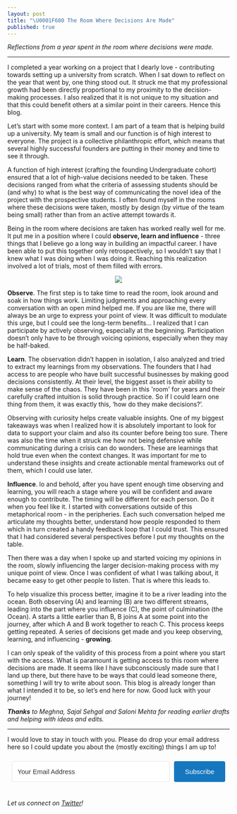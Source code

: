 ```yaml
---
layout: post
title: "\U0001F680 The Room Where Decisions Are Made"
published: true
---
```

_Reflections from a year spent in the room where decisions were made._

----

I completed a year working on a project that I dearly love - contributing towards setting up a university from scratch. When I sat down to reflect on the year that went by, one thing stood out. It struck me that my professional growth had been directly proportional to my proximity to the decision-making processes. I also realized that it is not unique to my situation and that this could benefit others at a similar point in their careers. Hence this blog. 

Let’s start with some more context. I am part of a team that is helping build up a university. My team is small and our function is of high interest to everyone. The project is a collective philanthropic effort, which means that several highly successful founders are putting in their money and time to see it through. 

A function of high interest (crafting the founding Undergraduate cohort) ensured that a lot of high-value decisions needed to be taken. These decisions ranged from what the criteria of assessing students should be (and why) to what is the best way of communicating the novel idea of the project with the prospective students. I often found myself in the rooms where these decisions were taken, mostly by design (by virtue of the team being small) rather than from an active attempt towards it. 

Being in the room where decisions are taken has worked really well for me. It put me in a position where I could **observe, learn and influence** - three things that I believe go a long way in building an impactful career. I have been able to put this together only retrospectively, so I wouldn’t say that I knew what I was doing when I was doing it. Reaching this realization involved a lot of trials, most of them filled with errors. 

<p align="center">
  <img class="img-responsive" src="https://i.ibb.co/tDRfTpw/Room-where-decisions-are-made.png">
</p>

**Observe**. The first step is to take time to read the room, look around and soak in how things work. Limiting judgments and approaching every conversation with an open mind helped me. If you are like me, there will always be an urge to express your point of view. It was difficult to modulate this urge, but I could see the long-term benefits... I realized that I can participate by actively observing, especially at the beginning. Participation doesn’t only have to be through voicing opinions, especially when they may be half-baked. 

**Learn**. The observation didn’t happen in isolation, I also analyzed and tried to extract my learnings from my observations. The founders that I had access to are people who have built successful businesses by making good decisions consistently. At their level, the biggest asset is their ability to make sense of the chaos. They have been in this 'room' for years and their carefully crafted intuition is solid through practice. So if I could learn one thing from them, it was exactly this, ‘how do they make decisions?’.

Observing with curiosity helps create valuable insights. One of my biggest takeaways was when I realized how it is absolutely important to look for data to support your claim and also its counter before being too sure. There was also the time when it struck me how not being defensive while communicating during a crisis can do wonders. These are learnings that hold true even when the context changes. It was important for me to understand these insights and create actionable mental frameworks out of them, which I could use later. 

**Influence**. lo and behold, after you have spent enough time observing and learning, you will reach a stage where you will be confident and aware enough to contribute. The timing will be different for each person. Do it when you feel like it. I started with conversations outside of this metaphorical room - in the peripheries. Each such conversation helped me articulate my thoughts better, understand how people responded to them which in turn created a handy feedback loop that I could trust. This ensured that I had considered several perspectives before I put my thoughts on the table. 

Then there was a day when I spoke up and started voicing my opinions in the room, slowly influencing the larger decision-making process with my unique point of view. Once I was confident of what I was talking about, it became easy to get other people to listen. That is where this leads to. 

To help visualize this process better, imagine it to be a river leading into the ocean. Both observing (A) and learning (B) are two different streams, leading into the part where you influence (C), the point of culmination (the Ocean). A starts a little earlier than B, B joins A at some point into the journey, after which A and B work together to reach C. This process keeps getting repeated. A series of decisions get made and you keep observing, learning, and influencing - **growing**. 

I can only speak of the validity of this process from a point where you start with the access. What is paramount is getting access to this room where decisions are made. It seems like I have subconsciously made sure that I land up there, but there have to be ways that could lead someone there, something I will try to write about soon. This blog is already longer than what I intended it to be, so let’s end here for now. Good luck with your journey! 

_**Thanks** to Meghna, Sajal Sehgal and Saloni Mehta for reading earlier drafts and helping with ideas and edits._

----

I would love to stay in touch with you. Please do drop your email address here so I could update you about the (mostly exciting) things I am up to! 

<script src="https://f.convertkit.com/ckjs/ck.5.js"></script>
<form action="https://app.convertkit.com/forms/2375423/subscriptions" class="seva-form formkit-form" method="post" data-sv-form="2375423" data-uid="f13526ea1a" data-format="inline" data-version="5" data-options="{&quot;settings&quot;:{&quot;after_subscribe&quot;:{&quot;action&quot;:&quot;message&quot;,&quot;success_message&quot;:&quot;Thank you! This means a lot. Please check your email. &quot;,&quot;redirect_url&quot;:&quot;&quot;},&quot;analytics&quot;:{&quot;google&quot;:null,&quot;facebook&quot;:null,&quot;segment&quot;:null,&quot;pinterest&quot;:null,&quot;sparkloop&quot;:null,&quot;googletagmanager&quot;:null},&quot;modal&quot;:{&quot;trigger&quot;:&quot;timer&quot;,&quot;scroll_percentage&quot;:null,&quot;timer&quot;:5,&quot;devices&quot;:&quot;all&quot;,&quot;show_once_every&quot;:15},&quot;powered_by&quot;:{&quot;show&quot;:true,&quot;url&quot;:&quot;https://convertkit.com?utm_campaign=poweredby&amp;utm_content=form&amp;utm_medium=referral&amp;utm_source=dynamic&quot;},&quot;recaptcha&quot;:{&quot;enabled&quot;:false},&quot;return_visitor&quot;:{&quot;action&quot;:&quot;show&quot;,&quot;custom_content&quot;:&quot;&quot;},&quot;slide_in&quot;:{&quot;display_in&quot;:&quot;bottom_right&quot;,&quot;trigger&quot;:&quot;timer&quot;,&quot;scroll_percentage&quot;:null,&quot;timer&quot;:5,&quot;devices&quot;:&quot;all&quot;,&quot;show_once_every&quot;:15},&quot;sticky_bar&quot;:{&quot;display_in&quot;:&quot;top&quot;,&quot;trigger&quot;:&quot;timer&quot;,&quot;scroll_percentage&quot;:null,&quot;timer&quot;:5,&quot;devices&quot;:&quot;all&quot;,&quot;show_once_every&quot;:15}},&quot;version&quot;:&quot;5&quot;}" min-width="400 500 600 700 800"><div data-style="clean"><ul class="formkit-alert formkit-alert-error" data-element="errors" data-group="alert"></ul><div data-element="fields" data-stacked="false" class="seva-fields formkit-fields"><div class="formkit-field"><input class="formkit-input" name="email_address" aria-label="Your Email Address" placeholder="Your Email Address" required="" type="email" style="color: rgb(0, 0, 0); border-color: rgb(227, 227, 227); border-radius: 4px; font-weight: 400;"></div><button data-element="submit" class="formkit-submit formkit-submit" style="color: rgb(255, 255, 255); background-color: rgb(22, 119, 190); border-radius: 4px; font-weight: 400;"><div class="formkit-spinner"><div></div><div></div><div></div></div><span class="">Subscribe</span></button></div><div class="formkit-powered-by-convertkit-container"></div></div><style>.formkit-form[data-uid="f13526ea1a"] *{box-sizing:border-box;}.formkit-form[data-uid="f13526ea1a"]{-webkit-font-smoothing:antialiased;-moz-osx-font-smoothing:grayscale;}.formkit-form[data-uid="f13526ea1a"] legend{border:none;font-size:inherit;margin-bottom:10px;padding:0;position:relative;display:table;}.formkit-form[data-uid="f13526ea1a"] fieldset{border:0;padding:0.01em 0 0 0;margin:0;min-width:0;}.formkit-form[data-uid="f13526ea1a"] body:not(:-moz-handler-blocked) fieldset{display:table-cell;}.formkit-form[data-uid="f13526ea1a"] h1,.formkit-form[data-uid="f13526ea1a"] h2,.formkit-form[data-uid="f13526ea1a"] h3,.formkit-form[data-uid="f13526ea1a"] h4,.formkit-form[data-uid="f13526ea1a"] h5,.formkit-form[data-uid="f13526ea1a"] h6{color:inherit;font-size:inherit;font-weight:inherit;}.formkit-form[data-uid="f13526ea1a"] p{color:inherit;font-size:inherit;font-weight:inherit;}.formkit-form[data-uid="f13526ea1a"] ol:not([template-default]),.formkit-form[data-uid="f13526ea1a"] ul:not([template-default]),.formkit-form[data-uid="f13526ea1a"] blockquote:not([template-default]){text-align:left;}.formkit-form[data-uid="f13526ea1a"] p:not([template-default]),.formkit-form[data-uid="f13526ea1a"] hr:not([template-default]),.formkit-form[data-uid="f13526ea1a"] blockquote:not([template-default]),.formkit-form[data-uid="f13526ea1a"] ol:not([template-default]),.formkit-form[data-uid="f13526ea1a"] ul:not([template-default]){color:inherit;font-style:initial;}.formkit-form[data-uid="f13526ea1a"] .ordered-list,.formkit-form[data-uid="f13526ea1a"] .unordered-list{list-style-position:outside !important;padding-left:1em;}.formkit-form[data-uid="f13526ea1a"] .list-item{padding-left:0;}.formkit-form[data-uid="f13526ea1a"][data-format="modal"]{display:none;}.formkit-form[data-uid="f13526ea1a"][data-format="slide in"]{display:none;}.formkit-form[data-uid="f13526ea1a"][data-format="sticky bar"]{display:none;}.formkit-sticky-bar .formkit-form[data-uid="f13526ea1a"][data-format="sticky bar"]{display:block;}.formkit-form[data-uid="f13526ea1a"] .formkit-input,.formkit-form[data-uid="f13526ea1a"] .formkit-select,.formkit-form[data-uid="f13526ea1a"] .formkit-checkboxes{width:100%;}.formkit-form[data-uid="f13526ea1a"] .formkit-button,.formkit-form[data-uid="f13526ea1a"] .formkit-submit{border:0;border-radius:5px;color:#ffffff;cursor:pointer;display:inline-block;text-align:center;font-size:15px;font-weight:500;cursor:pointer;margin-bottom:15px;overflow:hidden;padding:0;position:relative;vertical-align:middle;}.formkit-form[data-uid="f13526ea1a"] .formkit-button:hover,.formkit-form[data-uid="f13526ea1a"] .formkit-submit:hover,.formkit-form[data-uid="f13526ea1a"] .formkit-button:focus,.formkit-form[data-uid="f13526ea1a"] .formkit-submit:focus{outline:none;}.formkit-form[data-uid="f13526ea1a"] .formkit-button:hover > span,.formkit-form[data-uid="f13526ea1a"] .formkit-submit:hover > span,.formkit-form[data-uid="f13526ea1a"] .formkit-button:focus > span,.formkit-form[data-uid="f13526ea1a"] .formkit-submit:focus > span{background-color:rgba(0,0,0,0.1);}.formkit-form[data-uid="f13526ea1a"] .formkit-button > span,.formkit-form[data-uid="f13526ea1a"] .formkit-submit > span{display:block;-webkit-transition:all 300ms ease-in-out;transition:all 300ms ease-in-out;padding:12px 24px;}.formkit-form[data-uid="f13526ea1a"] .formkit-input{background:#ffffff;font-size:15px;padding:12px;border:1px solid #e3e3e3;-webkit-flex:1 0 auto;-ms-flex:1 0 auto;flex:1 0 auto;line-height:1.4;margin:0;-webkit-transition:border-color ease-out 300ms;transition:border-color ease-out 300ms;}.formkit-form[data-uid="f13526ea1a"] .formkit-input:focus{outline:none;border-color:#1677be;-webkit-transition:border-color ease 300ms;transition:border-color ease 300ms;}.formkit-form[data-uid="f13526ea1a"] .formkit-input::-webkit-input-placeholder{color:inherit;opacity:0.8;}.formkit-form[data-uid="f13526ea1a"] .formkit-input::-moz-placeholder{color:inherit;opacity:0.8;}.formkit-form[data-uid="f13526ea1a"] .formkit-input:-ms-input-placeholder{color:inherit;opacity:0.8;}.formkit-form[data-uid="f13526ea1a"] .formkit-input::placeholder{color:inherit;opacity:0.8;}.formkit-form[data-uid="f13526ea1a"] [data-group="dropdown"]{position:relative;display:inline-block;width:100%;}.formkit-form[data-uid="f13526ea1a"] [data-group="dropdown"]::before{content:"";top:calc(50% - 2.5px);right:10px;position:absolute;pointer-events:none;border-color:#4f4f4f transparent transparent transparent;border-style:solid;border-width:6px 6px 0 6px;height:0;width:0;z-index:999;}.formkit-form[data-uid="f13526ea1a"] [data-group="dropdown"] select{height:auto;width:100%;cursor:pointer;color:#333333;line-height:1.4;margin-bottom:0;padding:0 6px;-webkit-appearance:none;-moz-appearance:none;appearance:none;font-size:15px;padding:12px;padding-right:25px;border:1px solid #e3e3e3;background:#ffffff;}.formkit-form[data-uid="f13526ea1a"] [data-group="dropdown"] select:focus{outline:none;}.formkit-form[data-uid="f13526ea1a"] [data-group="checkboxes"]{text-align:left;margin:0;}.formkit-form[data-uid="f13526ea1a"] [data-group="checkboxes"] [data-group="checkbox"]{margin-bottom:10px;}.formkit-form[data-uid="f13526ea1a"] [data-group="checkboxes"] [data-group="checkbox"] *{cursor:pointer;}.formkit-form[data-uid="f13526ea1a"] [data-group="checkboxes"] [data-group="checkbox"]:last-of-type{margin-bottom:0;}.formkit-form[data-uid="f13526ea1a"] [data-group="checkboxes"] [data-group="checkbox"] input[type="checkbox"]{display:none;}.formkit-form[data-uid="f13526ea1a"] [data-group="checkboxes"] [data-group="checkbox"] input[type="checkbox"] + label::after{content:none;}.formkit-form[data-uid="f13526ea1a"] [data-group="checkboxes"] [data-group="checkbox"] input[type="checkbox"]:checked + label::after{border-color:#ffffff;content:"";}.formkit-form[data-uid="f13526ea1a"] [data-group="checkboxes"] [data-group="checkbox"] input[type="checkbox"]:checked + label::before{background:#10bf7a;border-color:#10bf7a;}.formkit-form[data-uid="f13526ea1a"] [data-group="checkboxes"] [data-group="checkbox"] label{position:relative;display:inline-block;padding-left:28px;}.formkit-form[data-uid="f13526ea1a"] [data-group="checkboxes"] [data-group="checkbox"] label::before,.formkit-form[data-uid="f13526ea1a"] [data-group="checkboxes"] [data-group="checkbox"] label::after{position:absolute;content:"";display:inline-block;}.formkit-form[data-uid="f13526ea1a"] [data-group="checkboxes"] [data-group="checkbox"] label::before{height:16px;width:16px;border:1px solid #e3e3e3;background:#ffffff;left:0px;top:3px;}.formkit-form[data-uid="f13526ea1a"] [data-group="checkboxes"] [data-group="checkbox"] label::after{height:4px;width:8px;border-left:2px solid #4d4d4d;border-bottom:2px solid #4d4d4d;-webkit-transform:rotate(-45deg);-ms-transform:rotate(-45deg);transform:rotate(-45deg);left:4px;top:8px;}.formkit-form[data-uid="f13526ea1a"] .formkit-alert{background:#f9fafb;border:1px solid #e3e3e3;border-radius:5px;-webkit-flex:1 0 auto;-ms-flex:1 0 auto;flex:1 0 auto;list-style:none;margin:25px auto;padding:12px;text-align:center;width:100%;}.formkit-form[data-uid="f13526ea1a"] .formkit-alert:empty{display:none;}.formkit-form[data-uid="f13526ea1a"] .formkit-alert-success{background:#d3fbeb;border-color:#10bf7a;color:#0c905c;}.formkit-form[data-uid="f13526ea1a"] .formkit-alert-error{background:#fde8e2;border-color:#f2643b;color:#ea4110;}.formkit-form[data-uid="f13526ea1a"] .formkit-spinner{display:-webkit-box;display:-webkit-flex;display:-ms-flexbox;display:flex;height:0px;width:0px;margin:0 auto;position:absolute;top:0;left:0;right:0;width:0px;overflow:hidden;text-align:center;-webkit-transition:all 300ms ease-in-out;transition:all 300ms ease-in-out;}.formkit-form[data-uid="f13526ea1a"] .formkit-spinner > div{margin:auto;width:12px;height:12px;background-color:#fff;opacity:0.3;border-radius:100%;display:inline-block;-webkit-animation:formkit-bouncedelay-formkit-form-data-uid-f13526ea1a- 1.4s infinite ease-in-out both;animation:formkit-bouncedelay-formkit-form-data-uid-f13526ea1a- 1.4s infinite ease-in-out both;}.formkit-form[data-uid="f13526ea1a"] .formkit-spinner > div:nth-child(1){-webkit-animation-delay:-0.32s;animation-delay:-0.32s;}.formkit-form[data-uid="f13526ea1a"] .formkit-spinner > div:nth-child(2){-webkit-animation-delay:-0.16s;animation-delay:-0.16s;}.formkit-form[data-uid="f13526ea1a"] .formkit-submit[data-active] .formkit-spinner{opacity:1;height:100%;width:50px;}.formkit-form[data-uid="f13526ea1a"] .formkit-submit[data-active] .formkit-spinner ~ span{opacity:0;}.formkit-form[data-uid="f13526ea1a"] .formkit-powered-by[data-active="false"]{opacity:0.35;}.formkit-form[data-uid="f13526ea1a"] .formkit-powered-by-convertkit-container{display:-webkit-box;display:-webkit-flex;display:-ms-flexbox;display:flex;width:100%;z-index:5;margin:10px 0;position:relative;}.formkit-form[data-uid="f13526ea1a"] .formkit-powered-by-convertkit-container[data-active="false"]{opacity:0.35;}.formkit-form[data-uid="f13526ea1a"] .formkit-powered-by-convertkit{-webkit-align-items:center;-webkit-box-align:center;-ms-flex-align:center;align-items:center;background-color:#ffffff;border:1px solid #dce1e5;border-radius:4px;color:#373f45;cursor:pointer;display:block;height:36px;margin:0 auto;opacity:0.95;padding:0;-webkit-text-decoration:none;text-decoration:none;text-indent:100%;-webkit-transition:ease-in-out all 200ms;transition:ease-in-out all 200ms;white-space:nowrap;overflow:hidden;-webkit-user-select:none;-moz-user-select:none;-ms-user-select:none;user-select:none;width:190px;background-repeat:no-repeat;background-position:center;background-image:url("data:image/svg+xml;charset=utf8,%3Csvg width='162' height='20' viewBox='0 0 162 20' fill='none' xmlns='http://www.w3.org/2000/svg'%3E%3Cpath d='M83.0561 15.2457C86.675 15.2457 89.4722 12.5154 89.4722 9.14749C89.4722 5.99211 86.8443 4.06563 85.1038 4.06563C82.6801 4.06563 80.7373 5.76407 80.4605 8.28551C80.4092 8.75244 80.0387 9.14403 79.5686 9.14069C78.7871 9.13509 77.6507 9.12841 76.9314 9.13092C76.6217 9.13199 76.3658 8.88106 76.381 8.57196C76.4895 6.38513 77.2218 4.3404 78.618 2.76974C80.1695 1.02445 82.4289 0 85.1038 0C89.5979 0 93.8406 4.07791 93.8406 9.14749C93.8406 14.7608 89.1832 19.3113 83.1517 19.3113C78.8502 19.3113 74.5179 16.5041 73.0053 12.5795C72.9999 12.565 72.9986 12.5492 73.0015 12.534C73.0218 12.4179 73.0617 12.3118 73.1011 12.2074C73.1583 12.0555 73.2143 11.907 73.2062 11.7359L73.18 11.1892C73.174 11.0569 73.2075 10.9258 73.2764 10.8127C73.3452 10.6995 73.4463 10.6094 73.5666 10.554L73.7852 10.4523C73.9077 10.3957 74.0148 10.3105 74.0976 10.204C74.1803 10.0974 74.2363 9.97252 74.2608 9.83983C74.3341 9.43894 74.6865 9.14749 75.0979 9.14749C75.7404 9.14749 76.299 9.57412 76.5088 10.1806C77.5188 13.1 79.1245 15.2457 83.0561 15.2457Z' fill='%23373F45'/%3E%3Cpath d='M155.758 6.91365C155.028 6.91365 154.804 6.47916 154.804 5.98857C154.804 5.46997 154.986 5.06348 155.758 5.06348C156.53 5.06348 156.712 5.46997 156.712 5.98857C156.712 6.47905 156.516 6.91365 155.758 6.91365ZM142.441 12.9304V9.32833L141.415 9.32323V8.90392C141.415 8.44719 141.786 8.07758 142.244 8.07986L142.441 8.08095V6.55306L144.082 6.09057V8.08073H145.569V8.50416C145.569 8.61242 145.548 8.71961 145.506 8.81961C145.465 8.91961 145.404 9.01047 145.328 9.08699C145.251 9.16351 145.16 9.2242 145.06 9.26559C144.96 9.30698 144.853 9.32826 144.745 9.32822H144.082V12.7201C144.082 13.2423 144.378 13.4256 144.76 13.4887C145.209 13.5629 145.583 13.888 145.583 14.343V14.9626C144.029 14.9626 142.441 14.8942 142.441 12.9304Z' fill='%23373F45'/%3E%3Cpath d='M110.058 7.92554C108.417 7.88344 106.396 8.92062 106.396 11.5137C106.396 14.0646 108.417 15.0738 110.058 15.0318C111.742 15.0738 113.748 14.0646 113.748 11.5137C113.748 8.92062 111.742 7.88344 110.058 7.92554ZM110.07 13.7586C108.878 13.7586 108.032 12.8905 108.032 11.461C108.032 10.1013 108.878 9.20569 110.071 9.20569C111.263 9.20569 112.101 10.0995 112.101 11.459C112.101 12.8887 111.263 13.7586 110.07 13.7586Z' fill='%23373F45'/%3E%3Cpath d='M118.06 7.94098C119.491 7.94098 120.978 8.33337 120.978 11.1366V14.893H120.063C119.608 14.893 119.238 14.524 119.238 14.0689V10.9965C119.238 9.66506 118.747 9.16047 117.891 9.16047C117.414 9.16047 116.797 9.52486 116.502 9.81915V14.069C116.502 14.1773 116.481 14.2845 116.44 14.3845C116.398 14.4845 116.337 14.5753 116.261 14.6519C116.184 14.7284 116.093 14.7891 115.993 14.8305C115.893 14.8719 115.786 14.8931 115.678 14.8931H114.847V8.10918H115.773C115.932 8.10914 116.087 8.16315 116.212 8.26242C116.337 8.36168 116.424 8.50033 116.46 8.65577C116.881 8.19328 117.428 7.94098 118.06 7.94098ZM122.854 8.09713C123.024 8.09708 123.19 8.1496 123.329 8.2475C123.468 8.34541 123.574 8.48391 123.631 8.64405L125.133 12.8486L126.635 8.64415C126.692 8.48402 126.798 8.34551 126.937 8.2476C127.076 8.1497 127.242 8.09718 127.412 8.09724H128.598L126.152 14.3567C126.091 14.5112 125.986 14.6439 125.849 14.7374C125.711 14.831 125.549 14.881 125.383 14.8809H124.333L121.668 8.09713H122.854Z' fill='%23373F45'/%3E%3Cpath d='M135.085 14.5514C134.566 14.7616 133.513 15.0416 132.418 15.0416C130.496 15.0416 129.024 13.9345 129.024 11.4396C129.024 9.19701 130.451 7.99792 132.191 7.99792C134.338 7.99792 135.254 9.4378 135.158 11.3979C135.139 11.8029 134.786 12.0983 134.38 12.0983H130.679C130.763 13.1916 131.562 13.7662 132.615 13.7662C133.028 13.7662 133.462 13.7452 133.983 13.6481C134.535 13.545 135.085 13.9375 135.085 14.4985V14.5514ZM133.673 10.949C133.785 9.87621 133.061 9.28752 132.191 9.28752C131.321 9.28752 130.734 9.93979 130.679 10.9489L133.673 10.949Z' fill='%23373F45'/%3E%3Cpath d='M137.345 8.11122C137.497 8.11118 137.645 8.16229 137.765 8.25635C137.884 8.35041 137.969 8.48197 138.005 8.62993C138.566 8.20932 139.268 7.94303 139.759 7.94303C139.801 7.94303 140.068 7.94303 140.489 7.99913V8.7265C140.489 9.11748 140.15 9.4147 139.759 9.4147C139.31 9.4147 138.651 9.5829 138.131 9.8773V14.8951H136.462V8.11112L137.345 8.11122ZM156.6 14.0508V8.09104H155.769C155.314 8.09104 154.944 8.45999 154.944 8.9151V14.8748H155.775C156.23 14.8748 156.6 14.5058 156.6 14.0508ZM158.857 12.9447V9.34254H157.749V8.91912C157.749 8.46401 158.118 8.09506 158.574 8.09506H158.857V6.56739L160.499 6.10479V8.09506H161.986V8.51848C161.986 8.97359 161.617 9.34254 161.161 9.34254H160.499V12.7345C160.499 13.2566 160.795 13.44 161.177 13.503C161.626 13.5774 162 13.9024 162 14.3574V14.977C160.446 14.977 158.857 14.9086 158.857 12.9447ZM98.1929 10.1124C98.2033 6.94046 100.598 5.16809 102.895 5.16809C104.171 5.16809 105.342 5.44285 106.304 6.12953L105.914 6.6631C105.654 7.02011 105.16 7.16194 104.749 6.99949C104.169 6.7702 103.622 6.7218 103.215 6.7218C101.335 6.7218 99.9169 7.92849 99.9068 10.1123C99.9169 12.2959 101.335 13.5201 103.215 13.5201C103.622 13.5201 104.169 13.4717 104.749 13.2424C105.16 13.0799 105.654 13.2046 105.914 13.5615L106.304 14.0952C105.342 14.7819 104.171 15.0566 102.895 15.0566C100.598 15.0566 98.2033 13.2842 98.1929 10.1124ZM147.619 5.21768C148.074 5.21768 148.444 5.58663 148.444 6.04174V9.81968L151.82 5.58131C151.897 5.47733 151.997 5.39282 152.112 5.3346C152.227 5.27638 152.355 5.24607 152.484 5.24611H153.984L150.166 10.0615L153.984 14.8749H152.484C152.355 14.8749 152.227 14.8446 152.112 14.7864C151.997 14.7281 151.897 14.6436 151.82 14.5397L148.444 10.3025V14.0508C148.444 14.5059 148.074 14.8749 147.619 14.8749H146.746V5.21768H147.619Z' fill='%23373F45'/%3E%3Cpath d='M0.773438 6.5752H2.68066C3.56543 6.5752 4.2041 6.7041 4.59668 6.96191C4.99219 7.21973 5.18994 7.62695 5.18994 8.18359C5.18994 8.55859 5.09326 8.87061 4.8999 9.11963C4.70654 9.36865 4.42822 9.52539 4.06494 9.58984V9.63379C4.51611 9.71875 4.84717 9.88721 5.05811 10.1392C5.27197 10.3882 5.37891 10.7266 5.37891 11.1543C5.37891 11.7314 5.17676 12.1841 4.77246 12.5122C4.37109 12.8374 3.81152 13 3.09375 13H0.773438V6.5752ZM1.82373 9.22949H2.83447C3.27393 9.22949 3.59473 9.16064 3.79688 9.02295C3.99902 8.88232 4.1001 8.64502 4.1001 8.31104C4.1001 8.00928 3.99023 7.79102 3.77051 7.65625C3.55371 7.52148 3.20801 7.4541 2.7334 7.4541H1.82373V9.22949ZM1.82373 10.082V12.1167H2.93994C3.37939 12.1167 3.71045 12.0332 3.93311 11.8662C4.15869 11.6963 4.27148 11.4297 4.27148 11.0664C4.27148 10.7324 4.15723 10.4849 3.92871 10.3237C3.7002 10.1626 3.35303 10.082 2.88721 10.082H1.82373Z' fill='%23373F45'/%3E%3Cpath d='M13.011 6.5752V10.7324C13.011 11.207 12.9084 11.623 12.7034 11.9805C12.5012 12.335 12.2068 12.6089 11.8201 12.8022C11.4363 12.9927 10.9763 13.0879 10.4402 13.0879C9.6433 13.0879 9.02368 12.877 8.5813 12.4551C8.13892 12.0332 7.91772 11.4531 7.91772 10.7148V6.5752H8.9724V10.6401C8.9724 11.1704 9.09546 11.5615 9.34155 11.8135C9.58765 12.0654 9.96557 12.1914 10.4753 12.1914C11.4656 12.1914 11.9607 11.6714 11.9607 10.6313V6.5752H13.011Z' fill='%23373F45'/%3E%3Cpath d='M15.9146 13V6.5752H16.9649V13H15.9146Z' fill='%23373F45'/%3E%3Cpath d='M19.9255 13V6.5752H20.9758V12.0991H23.696V13H19.9255Z' fill='%23373F45'/%3E%3Cpath d='M28.2828 13H27.2325V7.47607H25.3428V6.5752H30.1724V7.47607H28.2828V13Z' fill='%23373F45'/%3E%3Cpath d='M41.9472 13H40.8046L39.7148 9.16796C39.6679 9.00097 39.6093 8.76074 39.539 8.44727C39.4687 8.13086 39.4262 7.91113 39.4116 7.78809C39.3823 7.97559 39.3339 8.21875 39.2665 8.51758C39.2021 8.81641 39.1479 9.03905 39.1039 9.18554L38.0405 13H36.8979L36.0673 9.7832L35.2236 6.5752H36.2958L37.2143 10.3193C37.3578 10.9199 37.4604 11.4502 37.5219 11.9102C37.5541 11.6611 37.6025 11.3828 37.6669 11.0752C37.7314 10.7676 37.79 10.5186 37.8427 10.3281L38.8886 6.5752H39.9301L41.0024 10.3457C41.1049 10.6943 41.2133 11.2158 41.3276 11.9102C41.3715 11.4912 41.477 10.958 41.644 10.3105L42.558 6.5752H43.6215L41.9472 13Z' fill='%23373F45'/%3E%3Cpath d='M45.7957 13V6.5752H46.846V13H45.7957Z' fill='%23373F45'/%3E%3Cpath d='M52.0258 13H50.9755V7.47607H49.0859V6.5752H53.9155V7.47607H52.0258V13Z' fill='%23373F45'/%3E%3Cpath d='M61.2312 13H60.1765V10.104H57.2146V13H56.1643V6.5752H57.2146V9.20312H60.1765V6.5752H61.2312V13Z' fill='%23373F45'/%3E%3C/svg%3E");}.formkit-form[data-uid="f13526ea1a"] .formkit-powered-by-convertkit:hover,.formkit-form[data-uid="f13526ea1a"] .formkit-powered-by-convertkit:focus{background-color:#ffffff;-webkit-transform:scale(1.025) perspective(1px);-ms-transform:scale(1.025) perspective(1px);transform:scale(1.025) perspective(1px);opacity:1;}.formkit-form[data-uid="f13526ea1a"] .formkit-powered-by-convertkit[data-variant="dark"],.formkit-form[data-uid="f13526ea1a"] .formkit-powered-by-convertkit[data-variant="light"]{background-color:transparent;border-color:transparent;width:166px;}.formkit-form[data-uid="f13526ea1a"] .formkit-powered-by-convertkit[data-variant="light"]{color:#ffffff;background-image:url("data:image/svg+xml;charset=utf8,%3Csvg width='162' height='20' viewBox='0 0 162 20' fill='none' xmlns='http://www.w3.org/2000/svg'%3E%3Cpath d='M83.0561 15.2457C86.675 15.2457 89.4722 12.5154 89.4722 9.14749C89.4722 5.99211 86.8443 4.06563 85.1038 4.06563C82.6801 4.06563 80.7373 5.76407 80.4605 8.28551C80.4092 8.75244 80.0387 9.14403 79.5686 9.14069C78.7871 9.13509 77.6507 9.12841 76.9314 9.13092C76.6217 9.13199 76.3658 8.88106 76.381 8.57196C76.4895 6.38513 77.2218 4.3404 78.618 2.76974C80.1695 1.02445 82.4289 0 85.1038 0C89.5979 0 93.8406 4.07791 93.8406 9.14749C93.8406 14.7608 89.1832 19.3113 83.1517 19.3113C78.8502 19.3113 74.5179 16.5041 73.0053 12.5795C72.9999 12.565 72.9986 12.5492 73.0015 12.534C73.0218 12.4179 73.0617 12.3118 73.1011 12.2074C73.1583 12.0555 73.2143 11.907 73.2062 11.7359L73.18 11.1892C73.174 11.0569 73.2075 10.9258 73.2764 10.8127C73.3452 10.6995 73.4463 10.6094 73.5666 10.554L73.7852 10.4523C73.9077 10.3957 74.0148 10.3105 74.0976 10.204C74.1803 10.0974 74.2363 9.97252 74.2608 9.83983C74.3341 9.43894 74.6865 9.14749 75.0979 9.14749C75.7404 9.14749 76.299 9.57412 76.5088 10.1806C77.5188 13.1 79.1245 15.2457 83.0561 15.2457Z' fill='white'/%3E%3Cpath d='M155.758 6.91365C155.028 6.91365 154.804 6.47916 154.804 5.98857C154.804 5.46997 154.986 5.06348 155.758 5.06348C156.53 5.06348 156.712 5.46997 156.712 5.98857C156.712 6.47905 156.516 6.91365 155.758 6.91365ZM142.441 12.9304V9.32833L141.415 9.32323V8.90392C141.415 8.44719 141.786 8.07758 142.244 8.07986L142.441 8.08095V6.55306L144.082 6.09057V8.08073H145.569V8.50416C145.569 8.61242 145.548 8.71961 145.506 8.81961C145.465 8.91961 145.404 9.01047 145.328 9.08699C145.251 9.16351 145.16 9.2242 145.06 9.26559C144.96 9.30698 144.853 9.32826 144.745 9.32822H144.082V12.7201C144.082 13.2423 144.378 13.4256 144.76 13.4887C145.209 13.5629 145.583 13.888 145.583 14.343V14.9626C144.029 14.9626 142.441 14.8942 142.441 12.9304Z' fill='white'/%3E%3Cpath d='M110.058 7.92554C108.417 7.88344 106.396 8.92062 106.396 11.5137C106.396 14.0646 108.417 15.0738 110.058 15.0318C111.742 15.0738 113.748 14.0646 113.748 11.5137C113.748 8.92062 111.742 7.88344 110.058 7.92554ZM110.07 13.7586C108.878 13.7586 108.032 12.8905 108.032 11.461C108.032 10.1013 108.878 9.20569 110.071 9.20569C111.263 9.20569 112.101 10.0995 112.101 11.459C112.101 12.8887 111.263 13.7586 110.07 13.7586Z' fill='white'/%3E%3Cpath d='M118.06 7.94098C119.491 7.94098 120.978 8.33337 120.978 11.1366V14.893H120.063C119.608 14.893 119.238 14.524 119.238 14.0689V10.9965C119.238 9.66506 118.747 9.16047 117.891 9.16047C117.414 9.16047 116.797 9.52486 116.502 9.81915V14.069C116.502 14.1773 116.481 14.2845 116.44 14.3845C116.398 14.4845 116.337 14.5753 116.261 14.6519C116.184 14.7284 116.093 14.7891 115.993 14.8305C115.893 14.8719 115.786 14.8931 115.678 14.8931H114.847V8.10918H115.773C115.932 8.10914 116.087 8.16315 116.212 8.26242C116.337 8.36168 116.424 8.50033 116.46 8.65577C116.881 8.19328 117.428 7.94098 118.06 7.94098ZM122.854 8.09713C123.024 8.09708 123.19 8.1496 123.329 8.2475C123.468 8.34541 123.574 8.48391 123.631 8.64405L125.133 12.8486L126.635 8.64415C126.692 8.48402 126.798 8.34551 126.937 8.2476C127.076 8.1497 127.242 8.09718 127.412 8.09724H128.598L126.152 14.3567C126.091 14.5112 125.986 14.6439 125.849 14.7374C125.711 14.831 125.549 14.881 125.383 14.8809H124.333L121.668 8.09713H122.854Z' fill='white'/%3E%3Cpath d='M135.085 14.5514C134.566 14.7616 133.513 15.0416 132.418 15.0416C130.496 15.0416 129.024 13.9345 129.024 11.4396C129.024 9.19701 130.451 7.99792 132.191 7.99792C134.338 7.99792 135.254 9.4378 135.158 11.3979C135.139 11.8029 134.786 12.0983 134.38 12.0983H130.679C130.763 13.1916 131.562 13.7662 132.615 13.7662C133.028 13.7662 133.462 13.7452 133.983 13.6481C134.535 13.545 135.085 13.9375 135.085 14.4985V14.5514ZM133.673 10.949C133.785 9.87621 133.061 9.28752 132.191 9.28752C131.321 9.28752 130.734 9.93979 130.679 10.9489L133.673 10.949Z' fill='white'/%3E%3Cpath d='M137.345 8.11122C137.497 8.11118 137.645 8.16229 137.765 8.25635C137.884 8.35041 137.969 8.48197 138.005 8.62993C138.566 8.20932 139.268 7.94303 139.759 7.94303C139.801 7.94303 140.068 7.94303 140.489 7.99913V8.7265C140.489 9.11748 140.15 9.4147 139.759 9.4147C139.31 9.4147 138.651 9.5829 138.131 9.8773V14.8951H136.462V8.11112L137.345 8.11122ZM156.6 14.0508V8.09104H155.769C155.314 8.09104 154.944 8.45999 154.944 8.9151V14.8748H155.775C156.23 14.8748 156.6 14.5058 156.6 14.0508ZM158.857 12.9447V9.34254H157.749V8.91912C157.749 8.46401 158.118 8.09506 158.574 8.09506H158.857V6.56739L160.499 6.10479V8.09506H161.986V8.51848C161.986 8.97359 161.617 9.34254 161.161 9.34254H160.499V12.7345C160.499 13.2566 160.795 13.44 161.177 13.503C161.626 13.5774 162 13.9024 162 14.3574V14.977C160.446 14.977 158.857 14.9086 158.857 12.9447ZM98.1929 10.1124C98.2033 6.94046 100.598 5.16809 102.895 5.16809C104.171 5.16809 105.342 5.44285 106.304 6.12953L105.914 6.6631C105.654 7.02011 105.16 7.16194 104.749 6.99949C104.169 6.7702 103.622 6.7218 103.215 6.7218C101.335 6.7218 99.9169 7.92849 99.9068 10.1123C99.9169 12.2959 101.335 13.5201 103.215 13.5201C103.622 13.5201 104.169 13.4717 104.749 13.2424C105.16 13.0799 105.654 13.2046 105.914 13.5615L106.304 14.0952C105.342 14.7819 104.171 15.0566 102.895 15.0566C100.598 15.0566 98.2033 13.2842 98.1929 10.1124ZM147.619 5.21768C148.074 5.21768 148.444 5.58663 148.444 6.04174V9.81968L151.82 5.58131C151.897 5.47733 151.997 5.39282 152.112 5.3346C152.227 5.27638 152.355 5.24607 152.484 5.24611H153.984L150.166 10.0615L153.984 14.8749H152.484C152.355 14.8749 152.227 14.8446 152.112 14.7864C151.997 14.7281 151.897 14.6436 151.82 14.5397L148.444 10.3025V14.0508C148.444 14.5059 148.074 14.8749 147.619 14.8749H146.746V5.21768H147.619Z' fill='white'/%3E%3Cpath d='M0.773438 6.5752H2.68066C3.56543 6.5752 4.2041 6.7041 4.59668 6.96191C4.99219 7.21973 5.18994 7.62695 5.18994 8.18359C5.18994 8.55859 5.09326 8.87061 4.8999 9.11963C4.70654 9.36865 4.42822 9.52539 4.06494 9.58984V9.63379C4.51611 9.71875 4.84717 9.88721 5.05811 10.1392C5.27197 10.3882 5.37891 10.7266 5.37891 11.1543C5.37891 11.7314 5.17676 12.1841 4.77246 12.5122C4.37109 12.8374 3.81152 13 3.09375 13H0.773438V6.5752ZM1.82373 9.22949H2.83447C3.27393 9.22949 3.59473 9.16064 3.79688 9.02295C3.99902 8.88232 4.1001 8.64502 4.1001 8.31104C4.1001 8.00928 3.99023 7.79102 3.77051 7.65625C3.55371 7.52148 3.20801 7.4541 2.7334 7.4541H1.82373V9.22949ZM1.82373 10.082V12.1167H2.93994C3.37939 12.1167 3.71045 12.0332 3.93311 11.8662C4.15869 11.6963 4.27148 11.4297 4.27148 11.0664C4.27148 10.7324 4.15723 10.4849 3.92871 10.3237C3.7002 10.1626 3.35303 10.082 2.88721 10.082H1.82373Z' fill='white'/%3E%3Cpath d='M13.011 6.5752V10.7324C13.011 11.207 12.9084 11.623 12.7034 11.9805C12.5012 12.335 12.2068 12.6089 11.8201 12.8022C11.4363 12.9927 10.9763 13.0879 10.4402 13.0879C9.6433 13.0879 9.02368 12.877 8.5813 12.4551C8.13892 12.0332 7.91772 11.4531 7.91772 10.7148V6.5752H8.9724V10.6401C8.9724 11.1704 9.09546 11.5615 9.34155 11.8135C9.58765 12.0654 9.96557 12.1914 10.4753 12.1914C11.4656 12.1914 11.9607 11.6714 11.9607 10.6313V6.5752H13.011Z' fill='white'/%3E%3Cpath d='M15.9146 13V6.5752H16.9649V13H15.9146Z' fill='white'/%3E%3Cpath d='M19.9255 13V6.5752H20.9758V12.0991H23.696V13H19.9255Z' fill='white'/%3E%3Cpath d='M28.2828 13H27.2325V7.47607H25.3428V6.5752H30.1724V7.47607H28.2828V13Z' fill='white'/%3E%3Cpath d='M41.9472 13H40.8046L39.7148 9.16796C39.6679 9.00097 39.6093 8.76074 39.539 8.44727C39.4687 8.13086 39.4262 7.91113 39.4116 7.78809C39.3823 7.97559 39.3339 8.21875 39.2665 8.51758C39.2021 8.81641 39.1479 9.03905 39.1039 9.18554L38.0405 13H36.8979L36.0673 9.7832L35.2236 6.5752H36.2958L37.2143 10.3193C37.3578 10.9199 37.4604 11.4502 37.5219 11.9102C37.5541 11.6611 37.6025 11.3828 37.6669 11.0752C37.7314 10.7676 37.79 10.5186 37.8427 10.3281L38.8886 6.5752H39.9301L41.0024 10.3457C41.1049 10.6943 41.2133 11.2158 41.3276 11.9102C41.3715 11.4912 41.477 10.958 41.644 10.3105L42.558 6.5752H43.6215L41.9472 13Z' fill='white'/%3E%3Cpath d='M45.7957 13V6.5752H46.846V13H45.7957Z' fill='white'/%3E%3Cpath d='M52.0258 13H50.9755V7.47607H49.0859V6.5752H53.9155V7.47607H52.0258V13Z' fill='white'/%3E%3Cpath d='M61.2312 13H60.1765V10.104H57.2146V13H56.1643V6.5752H57.2146V9.20312H60.1765V6.5752H61.2312V13Z' fill='white'/%3E%3C/svg%3E");}@-webkit-keyframes formkit-bouncedelay-formkit-form-data-uid-f13526ea1a-{0%,80%,100%{-webkit-transform:scale(0);-ms-transform:scale(0);transform:scale(0);}40%{-webkit-transform:scale(1);-ms-transform:scale(1);transform:scale(1);}}@keyframes formkit-bouncedelay-formkit-form-data-uid-f13526ea1a-{0%,80%,100%{-webkit-transform:scale(0);-ms-transform:scale(0);transform:scale(0);}40%{-webkit-transform:scale(1);-ms-transform:scale(1);transform:scale(1);}}.formkit-form[data-uid="f13526ea1a"] blockquote{padding:10px 20px;margin:0 0 20px;border-left:5px solid #e1e1e1;}.formkit-form[data-uid="f13526ea1a"] .seva-custom-content{padding:15px;font-size:16px;color:#fff;mix-blend-mode:difference;} .formkit-form[data-uid="f13526ea1a"]{max-width:700px;}.formkit-form[data-uid="f13526ea1a"] [data-style="clean"]{width:100%;}.formkit-form[data-uid="f13526ea1a"] .formkit-fields{display:-webkit-box;display:-webkit-flex;display:-ms-flexbox;display:flex;-webkit-flex-wrap:wrap;-ms-flex-wrap:wrap;flex-wrap:wrap;margin:0 auto;}.formkit-form[data-uid="f13526ea1a"] .formkit-field,.formkit-form[data-uid="f13526ea1a"] .formkit-submit{margin:0 0 15px 0;-webkit-flex:1 0 100%;-ms-flex:1 0 100%;flex:1 0 100%;}.formkit-form[data-uid="f13526ea1a"] .formkit-powered-by-convertkit-container{margin:0;}.formkit-form[data-uid="f13526ea1a"] .formkit-submit{position:static;}.formkit-form[data-uid="f13526ea1a"][min-width~="700"] [data-style="clean"],.formkit-form[data-uid="f13526ea1a"][min-width~="800"] [data-style="clean"]{padding:10px;}.formkit-form[data-uid="f13526ea1a"][min-width~="700"] .formkit-fields[data-stacked="false"],.formkit-form[data-uid="f13526ea1a"][min-width~="800"] .formkit-fields[data-stacked="false"]{margin-left:-5px;margin-right:-5px;}.formkit-form[data-uid="f13526ea1a"][min-width~="700"] .formkit-fields[data-stacked="false"] .formkit-field,.formkit-form[data-uid="f13526ea1a"][min-width~="800"] .formkit-fields[data-stacked="false"] .formkit-field,.formkit-form[data-uid="f13526ea1a"][min-width~="700"] .formkit-fields[data-stacked="false"] .formkit-submit,.formkit-form[data-uid="f13526ea1a"][min-width~="800"] .formkit-fields[data-stacked="false"] .formkit-submit{margin:0 5px 15px 5px;}.formkit-form[data-uid="f13526ea1a"][min-width~="700"] .formkit-fields[data-stacked="false"] .formkit-field,.formkit-form[data-uid="f13526ea1a"][min-width~="800"] .formkit-fields[data-stacked="false"] .formkit-field{-webkit-flex:100 1 auto;-ms-flex:100 1 auto;flex:100 1 auto;}.formkit-form[data-uid="f13526ea1a"][min-width~="700"] .formkit-fields[data-stacked="false"] .formkit-submit,.formkit-form[data-uid="f13526ea1a"][min-width~="800"] .formkit-fields[data-stacked="false"] .formkit-submit{-webkit-flex:1 1 auto;-ms-flex:1 1 auto;flex:1 1 auto;} </style></form>

_Let us connect on [Twitter](https://www.twitter.com/whysosuso/)!_

